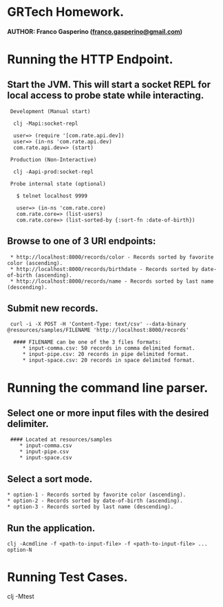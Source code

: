 

# GRTech Homework.
#### AUTHOR: Franco Gasperino (franco.gasperino@gmail.com)

# Running the HTTP Endpoint.

  ## Start the JVM. This will start a socket REPL for local access to probe state while interacting.

     Development (Manual start)

      clj -Mapi:socket-repl

      user=> (require '[com.rate.api.dev])
      user=> (in-ns 'com.rate.api.dev)
      com.rate.api.dev=> (start)

     Production (Non-Interactive)

      clj -Aapi-prod:socket-repl

     Probe internal state (optional)

       $ telnet localhost 9999

       user=> (in-ns 'com.rate.core)
       com.rate.core=> (list-users)
       com.rate.core=> (list-sorted-by {:sort-fn :date-of-birth})

  ## Browse to one of 3 URI endpoints:

     * http://localhost:8000/records/color - Records sorted by favorite color (ascending).
     * http://localhost:8000/records/birthdate - Records sorted by date-of-birth (ascending).
     * http://localhost:8000/records/name - Records sorted by last name (descending).

  ## Submit new records.

     curl -i -X POST -H 'Content-Type: text/csv' --data-binary @resources/samples/FILENAME 'http://localhost:8000/records'

      #### FILENAME can be one of the 3 files formats:
         * input-comma.csv: 50 records in comma delimited format.
         * input-pipe.csv: 20 records in pipe delimited format.
         * input-space.csv: 20 records in space delimited format.

# Running the command line parser.

  ## Select one or more input files with the desired delimiter.
    
     #### Located at resources/samples
        * input-comma.csv
        * input-pipe.csv
        * input-space.csv

  ## Select a sort mode.
    * option-1 - Records sorted by favorite color (ascending).
    * option-2 - Records sorted by date-of-birth (ascending).
    * option-3 - Records sorted by last name (descending).

  ## Run the application.

    clj -Acmdline -f <path-to-input-file> -f <path-to-input-file> ... option-N    

# Running Test Cases.

  clj -Mtest

